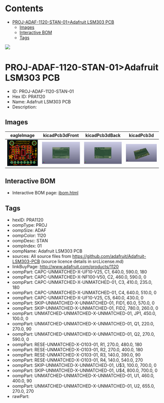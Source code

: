 



Contents
========

* [PROJ-ADAF-1120-STAN-01>Adafruit LSM303 PCB](#proj-adaf-1120-stan-01adafruit-lsm303-pcb)
	* [Images](#images)
	* [Interactive BOM](#interactive-bom)
	* [Tags](#tags)
  
![][im]
# PROJ-ADAF-1120-STAN-01>Adafruit LSM303 PCB

- ID: PROJ-ADAF-1120-STAN-01
- Hex ID: PRA1120
- Name: Adafruit LSM303 PCB
- Description: 

## Images
  
  

|eagleImage|kicadPcb3dFront|kicadPcb3dBack|kicadPcb3d|
| :---: | :---: | :---: | :---: |
|[![eagleImage](eagleImage_140.png)](eagleImage_600.png)|[![kicadPcb3dFront](kicadPcb3dFront_140.png)](kicadPcb3dFront_600.png)|[![kicadPcb3dBack](kicadPcb3dBack_140.png)](kicadPcb3dBack_600.png)|[![kicadPcb3d](kicadPcb3d_140.png)](kicadPcb3d_600.png)|

## Interactive BOM

- Interactive BOM page: [ibom.html](kicad/bom/ibom.html)

## Tags

- hexID: PRA1120
- oompType: PROJ
- oompSize: ADAF
- oompColor: 1120
- oompDesc: STAN
- oompIndex: 01
- oompName: Adafruit LSM303 PCB
- sources: All source files from https://github.com/adafruit/Adafruit-LSM303-PCB (source licence details in srcLicense.md)
- linkBuyPage: http://www.adafruit.com/products/1120
- oompPart: CAPC-UNMATCHED-X-UF10-V25, C1, 640.0, 590.0, 180
- oompPart: CAPC-UNMATCHED-X-NF100-V50, C2, 460.0, 590.0, 0
- oompPart: CAPC-UNMATCHED-X-UNMATCHED-01, C3, 410.0, 235.0, 180
- oompPart: CAPC-UNMATCHED-X-UNMATCHED-01, C4, 640.0, 510.0, 0
- oompPart: CAPC-UNMATCHED-X-UF10-V25, C5, 640.0, 430.0, 0
- oompPart: SKIP-UNMATCHED-X-UNMATCHED-01, FID1, 60.0, 570.0, 0
- oompPart: SKIP-UNMATCHED-X-UNMATCHED-01, FID2, 780.0, 260.0, 0
- oompPart: UNMATCHED-UNMATCHED-X-UNMATCHED-01, JP1, 450.0, 100.0, 0
- oompPart: UNMATCHED-UNMATCHED-X-UNMATCHED-01, Q1, 220.0, 270.0, 90
- oompPart: UNMATCHED-UNMATCHED-X-UNMATCHED-01, Q2, 270.0, 590.0, 0
- oompPart: RESE-UNMATCHED-X-O103-01, R1, 270.0, 480.0, 180
- oompPart: RESE-UNMATCHED-X-O103-01, R2, 270.0, 400.0, 180
- oompPart: RESE-UNMATCHED-X-O103-01, R3, 140.0, 390.0, 90
- oompPart: RESE-UNMATCHED-X-O103-01, R4, 140.0, 540.0, 270
- oompPart: SKIP-UNMATCHED-X-UNMATCHED-01, U$3, 100.0, 700.0, 0
- oompPart: SKIP-UNMATCHED-X-UNMATCHED-01, U$4, 800.0, 700.0, 0
- oompPart: UNMATCHED-UNMATCHED-X-UNMATCHED-01, U1, 460.0, 400.0, 90
- oompPart: UNMATCHED-UNMATCHED-X-UNMATCHED-01, U2, 655.0, 270.0, 270
- rawPart: 



[im]: kicadPcb3d_450.png
